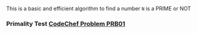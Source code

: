 This is a basic and efficient algorithm to find a number `N` is a PRIME or NOT

### Primality Test [CodeChef Problem PRB01](https://www.codechef.com/problems/PRB01)